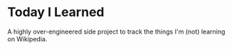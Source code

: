 # Today I Learned
A highly over-engineered side project to track the things I'm (not) learning on Wikipedia.

